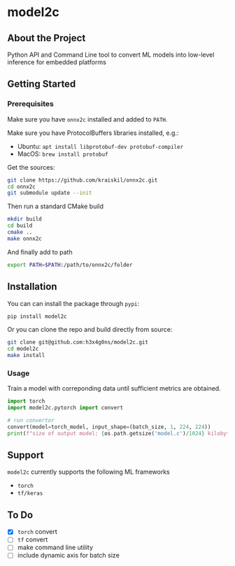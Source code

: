 # model2c

## About the Project

Python API and Command Line tool to convert ML models into low-level inference for embedded platforms

## Getting Started

### Prerequisites

Make sure you have `onnx2c` installed and added to `PATH`.

Make sure you have ProtocolBuffers libraries installed, e.g.:

- Ubuntu: `apt install libprotobuf-dev protobuf-compiler`
- MacOS: `brew install protobuf`

Get the sources:

```sh
git clone https://github.com/kraiskil/onnx2c.git
cd onnx2c
git submodule update --init
```

Then run a standard CMake build

```sh
mkdir build
cd build
cmake ..
make onnx2c
```

And finally add to path

```sh
export PATH=$PATH:/path/to/onnx2c/folder
```

## Installation 

You can can install the package through `pypi`:

```sh
pip install model2c
```

Or you can clone the repo and build directly from source:

```sh
git clone git@github.com:h3x4g0ns/model2c.git
cd model2c
make install
```

### Usage

Train a model with correponding data until sufficient metrics are obtained.

```py
import torch
import model2c.pytorch import convert

# run convertor
convert(model=torch_model, input_shape=(batch_size, 1, 224, 224))
print(f"size of output model: {os.path.getsize('model.c')/1024} kilobytes")
```

## Support

`model2c` currently supports the following ML frameworks
- `torch`
- `tf/keras`

## To Do

- [x] `torch` convert
- [ ] `tf` convert
- [ ] make command line utility
- [ ] include dynamic axis for batch size